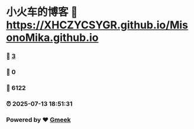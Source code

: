 # 小火车的博客 :link: https://XHCZYCSYGR.github.io/MisonoMika.github.io 
### :page_facing_up: [3](https://XHCZYCSYGR.github.io/MisonoMika.github.io/tag.html) 
### :speech_balloon: 0 
### :hibiscus: 6122 
### :alarm_clock: 2025-07-13 18:51:31 
### Powered by :heart: [Gmeek](https://github.com/Meekdai/Gmeek)
